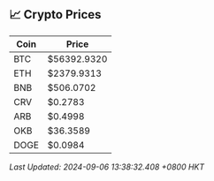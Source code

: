 ## 📈 Crypto Prices

| Coin | Price |
| ---- | ----- |
| BTC | $56392.9320 |
| ETH | $2379.9313 |
| BNB | $506.0702 |
| CRV | $0.2783 |
| ARB | $0.4998 |
| OKB | $36.3589 |
| DOGE | $0.0984 |

_Last Updated: 2024-09-06 13:38:32.408 +0800 HKT_